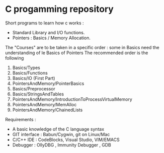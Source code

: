C progamming repository
=======================

Short programs to learn how c works :

* Standard Library and I/O functions.
* Pointers :  Basics / Memory Allocation.

The "Courses" are to be taken in a specific order : some in Basics need the understanding of le Basics of Pointers
The recommended order is the following

1. Basics/Types
2. Basics/Functions
3. Basics/IO (First Part)
4. PointersAndMemory/PointerBasics
5. Basics/Preprocessor
6. Basics/StringsAndTables
7. PointersAndMemory/IntroductionToProcessVirtualMemory
8. PointersAndMemory/MemAlloc
9. PointersAndMemory/ChainedLists


Requirements : 
* A basic knowledge of the C language syntax
* GIT interface : Babun/Cygwin, git on Linux/Mac
* C/C++ IDE : CodeBlocks, Visual Studio, VIM/EMACS
* Debugger : OllyDBG , Immunity Debugger , GDB
